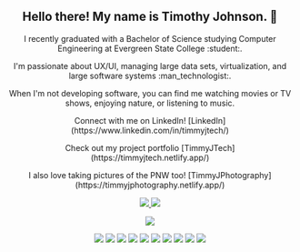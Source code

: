 <h2 align="center">Hello there! My name is Timothy Johnson. 👋</h2>
<p align="center">I recently graduated with a Bachelor of Science studying Computer Engineering at Evergreen State College :student:.</p>
<p align="center">I'm passionate about UX/UI, managing large data sets, virtualization, and large software systems :man_technologist:.</p>
<p align="center">When I'm not developing software, you can find me watching movies or TV shows, enjoying nature, or listening to music.</p>
<p align="center">Connect with me on LinkedIn! [LinkedIn](https://www.linkedin.com/in/timmyjtech/) </p>
<p align="center">Check out my project portfolio [TimmyJTech](https://timmyjtech.netlify.app/) </p>
<p align="center">I also love taking pictures of the PNW too! [TimmyJPhotography](https://timmyjphotography.netlify.app/) </p>

<p align=center>
  <a href="https://github.com/MrTimmyJ">
    <img src="https://badges.pufler.dev/visits/MrTimmyJ/MrTimmyJ?style=flat-square&color=black&logo=github">
  </a>
  <a href="https://github.com/MrTimmyJ?tab=repositories">
    <img src="https://badges.pufler.dev/repos/MrTimmyJ?style=flat-square&color=black&logo=github">
  </a>
</p>
<p align="center">
<a href="https://github.com/MrTimmyJ"><img src="https://img.shields.io/github/followers/MrTimmyJ?style=social"></a>
</p>

<p align="center">
  <img src="https://img.shields.io/badge/LANGUAGES-blue">
  <img src="https://img.shields.io/badge/JAVA-grey">
  <img src="https://img.shields.io/badge/C-grey">
  <img src="https://img.shields.io/badge/C-Sharp-grey">
  <img src="https://img.shields.io/badge/Python-grey">
  <img src="https://img.shields.io/badge/HTML/CSS/JavaScript-grey">
  <img src="https://img.shields.io/badge/SQL-grey">
  <img src="https://img.shields.io/badge/Visual-Basic-grey">
  <img src="https://img.shields.io/badge/GDScript-grey">
  <img src="https://img.shields.io/badge/Rust-grey"> 
</p>

<!--p align=center>  
  <img align=center src="https://github-readme-stats.vercel.app/api?username=MrTimmyJ&show_icons=true&theme=radical">
</p-->
